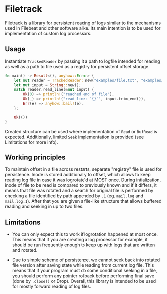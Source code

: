 # Filetrack

Filetrack is a library for persistent reading of logs similar to the mechanisms used in Filebeat and other software alike.
Its main intention is to be used for implementation of custom log processors.

## Usage

Instantiate `TrackedReader` by passing it a path to logfile intended for reading as well as a path to file used as a registry for
persistent offset storage.

```rust
fn main() -> Result<(), anyhow::Error> {
    let mut reader = TrackedReader::new("examples/file.txt", "examples/registry")?;
    let mut input = String::new();
    match reader.read_line(&mut input) {
        Ok(0) => println!("reached end of file"),
        Ok(_) => println!("read line: `{}`", input.trim_end()),
        Err(e) => anyhow::bail!(e),
    };

    Ok(())
}
```

Created structure can be used where implementation of `Read` or `BufRead` is expected. Additionally, limited `Seek` implementation
is provided (see Limitations for more info).

## Working principles

To maintain offset in a file across restarts, separate "registry" file is used for persistence. Inode is stored additionally to
offset, which allows to keep reading log file in case it was logrotate'd at MOST once. During intialization, inode of file to be read
is compared to previously known and if it differs, it means that file was rotated and a search for original file is performed by checking
a file identified by path appended by `.1` (eg. `mail.log` and `mail.log.1`). After that you are given a file-like structure that allows
buffered reading and seeking in up to two files.

## Limitations

* You can only expect this to work if logrotation happened at most once. This means that if you are creating a log processor for
example, it should be run frequently enough to keep up with logs that are written and rotated.

* Due to simple scheme of persistence, we cannot seek back into rotated file version after saving state while reading from current
log file. This means that if your program must do some conditional seeking in a file, you should perform any pointer rollback before
performing final save (done by `.close()` or Drop). Overall, this library is intended to be used for mostly forward reading of
log files.
